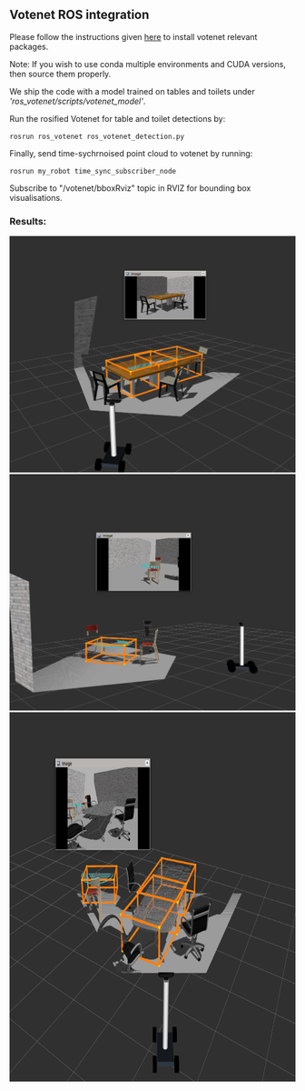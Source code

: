 ## Votenet ROS integration
Please follow the instructions given [here](https://github.com/facebookresearch/votenet) to install votenet relevant packages. 

Note: If you wish to use conda multiple environments and CUDA versions, then source them properly.

We ship the code with a model trained on tables and toilets under *'ros_votenet/scripts/votenet_model'*. 

Run the rosified Votenet for table and toilet detections by: 
```
rosrun ros_votenet ros_votenet_detection.py 
```

Finally, send time-sychrnoised point cloud to votenet by running:
```
rosrun my_robot time_sync_subscriber_node
```

Subscribe to "/votenet/bboxRviz" topic in RVIZ for bounding box visualisations.

### Results:

<img src="../images/votenet/votenet-table.png">
<img src="../images/votenet/votenet-round-table.png">
<img src="../images/votenet/votenet-conference-table.png" height="650" width="790">
